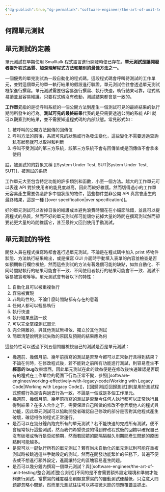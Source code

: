 ```yaml
---
{"dg-publish":true,"dg-permalink":"software-engineer/the-art-of-unit-testing/單元測試","permalink":"/software-engineer/the-art-of-unit-testing/單元測試/","title":"單元測試","tags":["unittests"]}
---
```


## 何謂單元測試

## 單元測試的定義

單元測試在早期使用 Smalltalk 程式語言進行開發時便已存在。**單元測試是讓開發者提升程式品質、加深理解程式方法和類別的最佳方法之一。**

一個優秀的單完測試為一段自動化的程式碼，這段程式碼會呼叫待測試的工作單元，並對這個單元的單一執行結果的假設進行驗證。單元測試往往會透過單元測試框架進行撰寫。單元測試需要很容易進行撰寫、執行快速，執行結果可靠，程式碼易讀並且容易維護。只要程式碼沒有改動，測試結果都會是一致的。

**工作單元**指的是從呼叫系統的一個公開方法到產生一個測試可見的最終結果的執行期間所發生的行為。**測試可見的最終結果**代表的是只需要透過公開的系統 API 就可以觀察到的結果，並不需要知道程式碼的內部狀態。常見形式如：

1. 被呼叫的公開方法回傳的回傳值
1. 呼叫方法的前後，系統可見的狀態或行為發生變化，這些變化不需要透過查詢私有狀態就可以取得和判斷
1. 呼叫不受測試的第三方系統，該第三方系統不會有回傳值或是回傳值不會拿來使用

註，被測試的的對象又稱 [[System Under Test, SUT\|System Under Test, SUT]]，被測試的系統

工作單元大至包含特定功能的許多類別和函數，小至一個方法。越大的工作單元可以表達 API 對於使用者的能見度越高，因此而較好維護。然而切得過小的工作單元容易產生需要偽造許多中間狀態的物件，這些物件並非公開 API 真實會產生的最終結果，這是一種 [[over specification\|over specification]]。

好的單元測試可以省掉日後的維護成本避免浪費時間花在小細節除錯，並且可以提高程式的品質。然而不好的單元測試卻可能讓你花掉大量的時間在撰寫測試然而卻要花更大量的時間維護它，甚至最終又回到使用手動測試。

## 單元測試的特性

開發人員在程式撰寫時都會進行過單元測試，不論是在程式碼中加入 print 將物件狀態、方法執行結果輸出，或是撰寫 GUI 介面時手動填入表單的內容並檢查是否如預期執行欄位檢驗，然而這些測試的方法有著幾個可能的缺點，如無自動化、不同時間點執行的結果可能會不一致、不同使用者執行的結果可能會不一致、測試不容易被實現等等。單元測試會有著以下的特性：

1. 自動化且可以被重複執行
1. 容易被實現
1. 非臨時性的，不論什麼時間點都有存在的意義
1. 任何人都可以輕易執行
1. 執行快速
1. 執行結果應該一致
1. 可以完全掌控測試單元
1. 完全隔離的，與其他測試無相依、獨立於其他測試
1. 簡單清楚說明測試失敗的原因及預期的結果應為何

這些特性可以透過下列五個問題檢視自己的測試是否是單元測試：

- 幾週前、幾個月前、幾年前撰寫的測試是否至今都可以正常執行且得到結果？不論在何時，在修改程式後，若不能對之前所有功能進行測試，則容易產生**不經意的 bug**改東壞西，因此單元測試在此的效益便是在修改後快速確認是否既有的程式在工作單位的範圍下行為正常不變，參照[[software-engineer/working-effectively-with-legacy-code/Working with Legacy Code\|Working with Legacy Code]]，[[回歸測試\|回歸測試]]則是用於測試程式整體行為是否與過去行為一致，不論是一個或是多個工作單元。
- 幾週前、幾個月前、幾年前撰寫的測試是否至今任何人執行都可以正常執行且得到結果？在多人合作之下，需要保證自己所做的修改不會弄壞他人的程式與功能，因此單元測試可以協助開發者確認自己修改的部分是否對其他程式產生破壞，確認相依的程式正常運行。
- 是否可以在幾分鐘內跑完所有的單元測試？若不能快速的完成所有測試，便不會經常執行這些測試，然而我們希望快速的得到修改程式後的回饋以確保自己沒有破壞或執行是否如預期，然而若回饋的間隔隔越久則期間產生問題的原因點則可能越多。
- 是否可以一鍵執行所有的單元測試？若有尚未自動化的單元測試則可能在重複測試時被跳過這些手動設定的測試，然而在開發功能繁忙的任務下，普遍不便去或不想進行額外設定，進而讓特定的區塊容易產生問題。
- 是否可以幾分鐘內撰寫一個單元測試？與[[software-engineer/the-art-of-unit-testing/整合測試\|整合測試]]不同的是不會需要額外設定環境和準備才能夠進行測試，當撰寫的難度越高則願意撰寫的的自動測試便越低，只注意大問題卻忽略小問題，然而單元測試往往可以將枝微末節的問題覆蓋並抓出。

